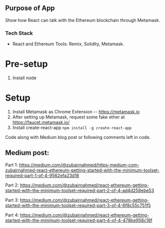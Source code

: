 ## Purpose of App

Show how React can talk with the Ethereum blockchain through Metamask.

### Tech Stack
- React and Ethereum Tools: Remix, Solidity, Metamask.

# Pre-setup

1) Install node

# Setup

1) Install Metamask as Chrome Extension -- https://metamask.io
2) After setting up Metamask, request some fake ether at https://faucet.metamask.io/
3) Install create-react-app ``` npm install -g create-react-app ```

Code along with Medium blog post or following comments left in code.

## Medium post:

Part 1: https://medium.com/@zubairnahmed/https-medium-com-zubairnahmed-react-ethereum-getting-started-with-the-minimum-toolset-required-part-1-of-4-9562efa23d18

Part 2: https://medium.com/@zubairnahmed/react-ethereum-getting-started-with-the-minimum-toolset-required-part-2-of-4-ad4d258ebe53

Part 3: https://medium.com/@zubairnahmed/react-ethereum-getting-started-with-the-minimum-toolset-required-part-3-of-4-6f8c55c751f5

Part 4: https://medium.com/@zubairnahmed/react-ethereum-getting-started-with-the-minimum-toolset-required-part-4-of-4-478be958c16f
